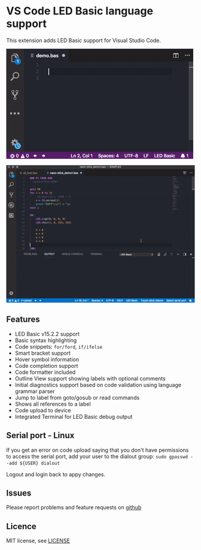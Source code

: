 # VS Code LED Basic language support

This extension adds LED Basic support for Visual Studio Code.

![](gh/auto_complete.gif)

![](gh/upload.gif)

## Features
- LED Basic v15.2.2 support
- Basic syntax highlighting
- Code snippets: `for/ford`, `if/ifelse`
- Smart bracket support
- Hover symbol information
- Code completion support
- Code formatter included
- Outline View support showing labels with optional comments
- Initial diagnostics support based on code validation using language grammar parser
- Jump to label from goto/gosub or read commands
- Shows all references to a label
- Code upload to device
- Integrated Terminal for LED Basic debug output

## Serial port - Linux
If you get an error on code upload saying that you don't have permissions to access the serial port, add your user to the dialout group: `sudo gpasswd --add ${USER} dialout`

Logout and login back to appy changes.

## Issues
Please report problems and feature requests on [github](https://github.com/Gamadril/led-basic-vscode/issues)

## Licence
MIT license, see [LICENSE](./LICENSE)


